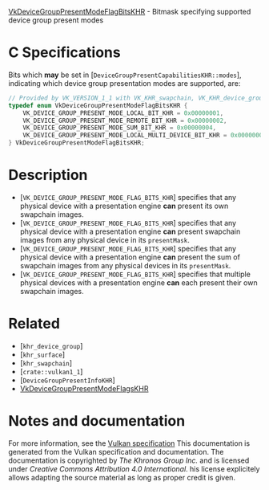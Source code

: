 [VkDeviceGroupPresentModeFlagBitsKHR](https://www.khronos.org/registry/vulkan/specs/1.3-extensions/man/html/VkDeviceGroupPresentModeFlagBitsKHR.html) - Bitmask specifying supported device group present modes

# C Specifications
Bits which  **may**  be set in
[`DeviceGroupPresentCapabilitiesKHR::modes`], indicating which
device group presentation modes are supported, are:
```c
// Provided by VK_VERSION_1_1 with VK_KHR_swapchain, VK_KHR_device_group with VK_KHR_surface
typedef enum VkDeviceGroupPresentModeFlagBitsKHR {
    VK_DEVICE_GROUP_PRESENT_MODE_LOCAL_BIT_KHR = 0x00000001,
    VK_DEVICE_GROUP_PRESENT_MODE_REMOTE_BIT_KHR = 0x00000002,
    VK_DEVICE_GROUP_PRESENT_MODE_SUM_BIT_KHR = 0x00000004,
    VK_DEVICE_GROUP_PRESENT_MODE_LOCAL_MULTI_DEVICE_BIT_KHR = 0x00000008,
} VkDeviceGroupPresentModeFlagBitsKHR;
```

# Description
- [`VK_DEVICE_GROUP_PRESENT_MODE_FLAG_BITS_KHR`] specifies that any physical device with a presentation engine  **can**  present its own swapchain images.
- [`VK_DEVICE_GROUP_PRESENT_MODE_FLAG_BITS_KHR`] specifies that any physical device with a presentation engine  **can**  present swapchain images from any physical device in its `presentMask`.
- [`VK_DEVICE_GROUP_PRESENT_MODE_FLAG_BITS_KHR`] specifies that any physical device with a presentation engine  **can**  present the sum of swapchain images from any physical devices in its `presentMask`.
- [`VK_DEVICE_GROUP_PRESENT_MODE_FLAG_BITS_KHR`] specifies that multiple physical devices with a presentation engine  **can**  each present their own swapchain images.

# Related
- [`khr_device_group`]
- [`khr_surface`]
- [`khr_swapchain`]
- [`crate::vulkan1_1`]
- [`DeviceGroupPresentInfoKHR`]
- [VkDeviceGroupPresentModeFlagsKHR]()

# Notes and documentation
For more information, see the [Vulkan specification](https://www.khronos.org/registry/vulkan/specs/1.3-extensions/html/vkspec.html)
This documentation is generated from the Vulkan specification and documentation.
The documentation is copyrighted by *The Khronos Group Inc.* and is licensed under *Creative Commons Attribution 4.0 International*.
his license explicitely allows adapting the source material as long as proper credit is given.
        
